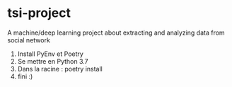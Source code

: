 # tsi-project
A machine/deep learning project about extracting and analyzing data from social network

1. Install PyEnv et Poetry
2. Se mettre en Python 3.7
3. Dans la racine : poetry install
4. fini :)